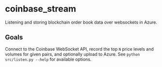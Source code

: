 # coinbase_stream

Listening and storing blockchain order book data over websockets in Azure.

## Goals

Connect to the Coinbase WebSocket API, record the top `N` price levels and volumes for given pairs, and optionally upload to Azure. See `python src/listen.py --help` for available options.
